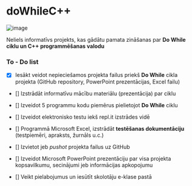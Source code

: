 # doWhileC++

![image](https://user-images.githubusercontent.com/98739084/172692261-b7bc41f6-1cd4-42f8-9365-1fc60973438a.png)


Neliels informatīvs projekts, kas gādātu pamata zināšanas par **Do While ciklu un C++ programmēšanas valodu**

###  To - Do list

- [x] Iesākt veidot nepieciešamos projekta failus priekš **Do While** cikla projekta (GitHub repository, PowerPoint prezentācijas, Excel failu)

- [] Izstrādāt informatīvu mācību materiālu (prezentācija) par ciklu

- [] Izveidot 5 programmu kodu piemērus pielietojot **Do While** ciklu

- [] Izveidot elektronisko testu iekš repl.it izstrādes vidē

- [] Programmā Microsoft Excel, izstrādāt **testēšanas dokumentāciju** (testpiemēri, apraksts, žurnāls u.c.)

- [] Izvietot jeb _pushot_ projekta failus uz GitHub

- [] Izveidot Microsoft PowerPoint prezentāciju par visa projekta kopsavilkumu, secinājumi jeb informācijas apkopojumu

- [] Veikt pielabojumus un iesūtīt skolotāju e-klase pastā
